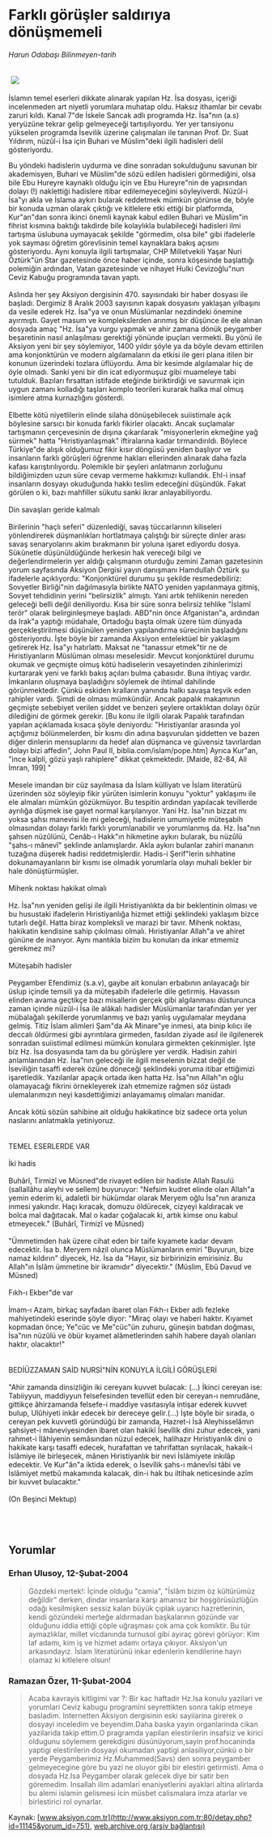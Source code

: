 # Farklı görüşler saldırıya dönüşmemeli

*Harun Odabaşı Bilinmeyen-tarih*

<div>
 <font>
  <img border="0" height="1" src="/web/20050125233904im_/http://www.aksiyon.com.tr/images/blank.gif"/>
 </font>
 <font class="content">
  <p>
   <img border="0" hspace="5" src="http://web.archive.org/web/20050125233904im_/http://www.aksiyon.com.tr/resim/479/22.jpg" vspace="5"/>
  </p>
 </font>
 <font class="content">
  İslamın temel eserleri dikkate alınarak yapılan Hz. İsa dosyası, içeriği incelenmeden art niyetli yorumlara muhatap oldu. Haksız ithamlar bir cevabı zaruri kıldı.  Kanal 7"de İskele Sancak adlı programda Hz. İsa"nın (a.s) yeryüzüne tekrar gelip gelmeyeceği tartışılıyordu. Yer yer tansiyonu yükselen programda İsevilik üzerine çalışmaları ile tanınan Prof. Dr. Suat Yıldırım, nüzûl-i İsa için Buhari ve Müslim"deki ilgili hadisleri delil gösteriyordu.
 </font>
 <br/>
 <p>
  <font class="content">
   Bu yöndeki hadislerin uydurma ve dine sonradan sokulduğunu savunan bir akademisyen, Buhari ve Müslim"de sözü edilen hadisleri görmediğini, olsa bile Ebu Hureyre kaynaklı olduğu için ve Ebu Hureyre"nin de yapısından dolayı (!) naklettiği hadislere itibar edilemeyeceğini söyleyiverdi. Nüzûl-i İsa"yı akla ve İslama aykırı bularak reddetmek mümkün görünse de, böyle bir konuda uzman olarak çıktığı ve kitlelere etki ettiği bir platformda, Kur"an"dan sonra ikinci önemli kaynak kabul edilen Buhari ve Müslim"in fihrist kısmına baktığı takdirde bile kolaylıkla bulabileceği hadisleri ilmi tartışma üslubuna uymayacak şekilde "görmedim, olsa bile" gibi ifadelerle yok sayması öğretim görevlisinin temel kaynaklara bakış açısını gösteriyordu. Aynı konuyla ilgili tartışmalar, CHP Milletvekili Yaşar Nuri Öztürk"ün Star gazetesinde önce haber içinde, sonra köşesinde başlattığı polemiğin ardından, Vatan gazetesinde ve nihayet Hulki Cevizoğlu"nun Ceviz Kabuğu programında tavan yaptı.
   <br>
    <br>
     Aslında her şey Aksiyon dergisinin 470. sayısındaki bir haber dosyası ile başladı. Dergimiz 8 Aralık 2003 sayısının kapak dosyasını yaklaşan yılbaşını da vesile ederek Hz. İsa"ya ve onun Müslümanlar nezdindeki önemine ayırmıştı. Gayet masum ve komplekslerden arınmış bir düşünce ile ele alınan dosyada amaç "Hz. İsa"ya vurgu yapmak ve ahir zamana dönük peygamber beşaretinin nasıl anlaşılması gerektiği yönünde ipuçları vermekti. Bu yönü ile Aksiyon yeni bir şey söylemiyor, 1400 yıldır şöyle ya da böyle devam ettirilen ama konjonktürün ve modern algılamaların da etkisi ile geri plana itilen bir konunun üzerindeki tozlara üflüyordu. Ama bir kesimde algılamalar hiç de öyle olmadı. Sanki yeni bir din icat ediyormuşuz gibi muameleye tabi tutulduk. Bazıları fırsattan istifade eteğinde biriktirdiği ve savurmak için uygun zamanı kolladığı taşları komplo teorileri kurarak halka mal olmuş isimlere atma kurnazlığını gösterdi.
     <br>
      <br>
       Elbette kötü niyetlilerin elinde silaha dönüşebilecek suiistimale açık böylesine sarsıcı bir konuda farklı fikirler olacaktı. Ancak suçlamalar tartışmanın çerçevesinin de dışına çıkarılarak "misyonerlerin ekmeğine yağ sürmek" hatta "Hıristiyanlaşmak" iftiralarına kadar tırmandırıldı. Böylece Türkiye"de alışık olduğumuz fikir kısır döngüsü yeniden başlıyor ve insanların farklı görüşleri öğrenme hakları ellerinden alınarak daha fazla kafası karıştırılıyordu. Polemikle bir şeyleri anlatmanın zorluğunu bildiğimizden uzun süre cevap vermeme hakkımızı kullandık. Ehl-i insaf insanların dosyayı okuduğunda hakkı teslim edeceğini düşündük. Fakat görülen o ki, bazı mahfiller sükutu sanki ikrar anlayabiliyordu.
       <br/>
       <br/>
       Din savaşları geride kalmalı
       <br/>
       <br/>
       Birilerinin "haçlı seferi" düzenlediği, savaş tüccarlarının kiliseleri yönlendirerek düşmanlıkları hortlatmaya çalıştığı bir süreçte dinler arası savaş senaryolarını akim bırakmanın bir yoluna işaret ediyordu dosya. Sükûnetle düşünüldüğünde herkesin hak vereceği bilgi ve değerlendirmelerin yer aldığı çalışmanın oturduğu zemini Zaman gazetesinin yorum sayfasında Aksiyon Dergisi yayın danışmanı Hamdullah Öztürk şu ifadelerle açıklıyordu: "Konjonktürel durumu şu şekilde resmedebiliriz: Sovyetler Birliği"nin dağılmasıyla birlikte NATO yeniden yapılanmaya gitmiş, Sovyet tehdidinin yerini "belirsizlik" almıştı. Yani artık tehlikenin nereden geleceği belli değil deniliyordu. Kısa bir süre sonra belirsiz tehlike "İslamî terör" olarak belirginleşmeye başladı. ABD"nin önce Afganistan"a, ardından da Irak"a yaptığı müdahale, Ortadoğu başta olmak üzere tüm dünyada gerçekleştirilmesi düşünülen yeniden yapılandırma sürecinin başladığını gösteriyordu. İşte böyle bir zamanda Aksiyon entelektüel bir yaklaşım getirerek Hz. İsa"yı hatırlattı. Maksat ne "tanassur etmek"tir ne de Hıristiyanların Müslüman olması meselesidir. Mevcut konjonktürel durumu okumak ve geçmişte olmuş kötü hadiselerin vesayetinden zihinlerimizi kurtararak yeni ve farklı bakış açıları bulma çabasıdır. Buna ihtiyaç vardır. İmkanların oluşmaya başladığını söylemek de ihtimal dahilinde görünmektedir. Çünkü eskiden kralların yanında halkı savaşa teşvik eden rahipler vardı. Şimdi de olması mümkündür. Ancak papalık makamının geçmişte sebebiyet verilen şiddet ve benzeri şeylere ortaklıktan dolayı özür dilediğini de görmek gerekir. [Bu konu ile ilgili olarak Papalık tarafından yapılan açıklamada kısaca şöyle deniyordu: "Hıristiyanlar arasında yol açtığımız bölünmelerden, bir kısmı din adına başvurulan şiddetten ve bazen diğer dinlerin mensuplarını da hedef alan düşmanca ve güvensiz tavırlardan dolayı bizi affedin", John Paul II, biblia.com/islam/pope.htm] Ayrıca Kur"an, "ince kalpli, gözü yaşlı rahiplere" dikkat çekmektedir. [Maide, 82-84, Ali İmran, 199] "
       <br/>
       <br/>
       Mesele imandan bir cüz sayılmasa da İslam külliyatı ve İslam literatürü üzerinden söz söyleyip fikir yürüten isimlerin konuyu "yoktur" yaklaşımı ile ele almaları mümkün gözükmüyor. Bu tespitin ardından yapılacak tevillerde ayrılığa düşmek ise gayet normal karşılanıyor. Yani Hz. İsa"nın bizzat mı yoksa şahsı manevisi ile mi geleceği, hadislerin umumiyetle müteşabih olmasından dolayı farklı farklı yorumlanabilir ve yorumlanmış da. Hz. İsa"nın şahsen nüzûlünü, Cenâb-ı Hakk"ın hikmetine aykırı bularak, bu nüzûlü "şahs-ı mânevî" şeklinde anlamışlardır. Akla aykırı bulanlar zahiri mananın tuzağına düşerek hadisi reddetmişlerdir. Hadis-i Şerif"lerin sıhhatine dokunamayanların bir kısmı ise olmadık yorumlarla olayı muhali bekler bir hale dönüştürmüşler.
       <br/>
       <br/>
       Mihenk noktası hakikat olmalı
       <br/>
       <br/>
       Hz. İsa"nın yeniden gelişi ile ilgili Hıristiyanlıkta da bir beklentinin olması ve bu husustaki ifadelerin Hıristiyanlığa hizmet ettiği şeklindeki yaklaşım bizce tutarlı değil. Hatta biraz kompleksli ve marazi bir tavır. Mihenk noktası, hakikatin kendisine sahip çıkılması olmalı. Hıristiyanlar Allah"a ve ahiret gününe de inanıyor. Aynı mantıkla bizim bu konuları da inkar etmemiz gerekmez mi?
       <br/>
       <br/>
       Müteşabih hadisler
       <br/>
       <br/>
       Peygamber Efendimiz (s.a.v), gaybe ait konuları erbabının anlayacağı bir üslup içinde temsili ya da müteşabih ifadelerle dile getirmiş. Havassın elinden avama geçtikçe bazı misallerin gerçek gibi algılanması düsturunca zaman içinde nüzûl-i İsa ile alâkalı hadisler Müslümanlar tarafından yer yer mübalağalı şekillerde yorumlanmış ve bazı yanlış uygulamalar meydana gelmiş. Titiz İslam alimleri Şam"da Ak Minare"ye inmesi, ata binip kılıcı ile deccalı öldürmesi gibi ayrıntılara girmeden, fasıldan ziyade asıl ile ilgilenerek sonradan suiistimal edilmesi mümkün konulara girmekten çekinmişler. İşte biz Hz. İsa dosyasında tam da bu görüşlere yer verdik. Hadisin zahiri anlamlarından Hz. İsa"nın geleceği ile ilgili meselenin bizzat değil de İseviliğin tasaffi ederek özüne döneceği şeklindeki yoruma itibar ettiğimizi işaretledik. Yazılanlar apaçık ortada iken hatta Hz. İsa"nın Allah"ın oğlu olamayacağı fikrini örnekleyerek izah etmemize rağmen söz üstadı ulemalarımızın neyi kasdettiğimizi anlayamamış olmaları manidar.
       <br/>
       <br/>
       Ancak kötü sözün sahibine ait olduğu hakikatince biz sadece orta yolun naslarını anlatmakla yetiniyoruz.
       <br/>
       <br/>
       <br/>
       TEMEL ESERLERDE VAR
       <br/>
       <br/>
       İki hadis
       <br/>
       <br/>
       Buhârî, Tirmizî ve Müsned"de rivayet edilen bir hadiste Allah Rasulü (sallallâhu aleyhi ve sellem) buyuruyor: "Nefsim kudret elinde olan Allah"a yemin ederim ki, adaletli bir hükümdar olarak Meryem oğlu İsa"nın aranıza inmesi yakındır. Haçı kıracak, domuzu öldürecek, cizyeyi kaldıracak ve bolca mal dağıtacak. Mal o kadar çoğalacak ki, artık kimse onu kabul etmeyecek." (Buhârî, Tirmizî ve Müsned)
       <br/>
       <br/>
       "Ümmetimden hak üzere cihat eden bir taife kıyamete kadar devam edecektir. İsa b. Meryem nâzil olunca Müslümanların emiri "Buyurun, bize namaz kıldırın" diyecek, Hz. İsa da "Hayır, siz birbirinizin emirisiniz. Bu Allah"ın İslâm ümmetine bir ikramıdır" diyecektir." (Müslim, Ebû Davud ve Müsned)
       <br/>
       <br/>
       Fıkh-ı Ekber"de var
       <br/>
       <br/>
       İmam-ı Azam, birkaç sayfadan ibaret olan Fıkh-ı Ekber adlı fezleke mahiyetindeki eserinde şöyle diyor: "Miraç olayı ve haberi haktır. Kıyamet kopmadan önce; Ye"cüc ve Me"cüc"ün zuhuru, güneşin batıdan doğması, İsa"nın nüzûlü ve öbür kıyamet alâmetlerinden sahih habere dayalı olanları haktır, olacaktır!"
       <br/>
       <br/>
       <br/>
       BEDİÜZZAMAN SAİD NURSİ"NİN KONUYLA İLGİLİ GÖRÜŞLERİ
       <br/>
       <br/>
       "Ahir zamanda dinsizliğin iki cereyanı kuvvet bulacak: (...) İkinci cereyan ise: Tabiiyyun, maddiyyun felsefesinden tevellüt eden bir cereyan-ı nemrudâne, gittikçe âhirzamanda felsefe-i maddiye vasıtasıyla intişar ederek kuvvet bulup, Ulûhiyeti inkâr edecek bir dereceye gelir.(...) İşte böyle bir sırada, o cereyan pek kuvvetli göründüğü bir zamanda, Hazret-i İsâ Aleyhisselâmın şahsiyet-i mâneviyesinden ibaret olan hakikî İsevîlik dini zuhur edecek, yani rahmet-i İlâhiyenin semâsından nüzul edecek, halihazır Hıristiyanlık dini o hakikate karşı tasaffi edecek, hurafattan ve tahrifattan sıyrılacak, hakaik-i İslâmiye ile birleşecek, mânen Hıristiyanlık bir nevi İslâmiyete inkılâp edecektir. Ve Kur"ân"a iktida ederek, o İsevîlik şahs-ı mânevîsi tâbi ve İslâmiyet metbû makamında kalacak, din-i hak bu iltihak neticesinde azîm bir kuvvet bulacaktır."
       <br/>
       <br/>
       (On Beşinci Mektup)
      </br>
     </br>
    </br>
   </br>
  </font>
 </p>
</div>


## Yorumlar

### Erhan Ulusoy, 12-Şubat-2004
> Gözdeki mertek!: 
> İçinde olduğu "camia", "İslâm bizim öz kültürümüz değildir" derken, dindar insanlara karşı amansız bir hoşgörüsüzlüğün odağı kesilmişken sessiz kalan büyük çıplak uyarıcı hazretlerinin, kendi gözündeki merteğe aldırmadan başkalarının gözünde var olduğunu iddia ettiği çöple uğraşması çok ama çok komiktir. Bu tür aymazlıklar, millet vicdanında turnusol gibi ayıraç görevi görüyor: Kim laf adamı, kim iş ve hizmet adamı ortaya çıkıyor. Aksiyon'un arkasındayız. İslam literatürünü inkar edenlerin kendilerine hayrı olamaz ki kitlelere olsun!

### Ramazan Özer, 11-Şubat-2004
> Acaba kavrayis kitligimi var ?: 
> Bir kac haftadir Hz.Isa konulu yazilari ve yorumlari Ceviz kabugu programini seyrettikten sonra takip etmeye basladim. Internetten Aksiyon dergisinin eski sayilarina girerek o dosyayi inceledim ve beyendim.Daha baska  yayin organlarinda cikan yazilarida takip ettim.O pragramda yapilan elestirilerin insafsiz ve kirici oldugunu söylemem gerekdigini düsünüyorum,sayin prof.hocaninda yaptigi elestirilerin dosyayi okumadan yaptigi anlasiliyor,cünkü o bir yerde Peygamberimiz Hz.Muhammed(Savs) den sonra peygamber gelmeyecegine göre bu yazi ne oluyor gibi bir elestiri getirmisti. Ama o dosyada Hz.Isa Peygamber olarak gelecek diye bir satir ben göremedim. Insallah ilim adamlari enaniyetlerini ayaklari altina alirlarda bu alemi islamin gelismesi icin müsbet calismalara imza atarlar ve birlestirici rol oynarlar.

Kaynak: [www.aksiyon.com.tr](http://www.aksiyon.com.tr:80/detay.php?id=11145&yorum_id=751), [web.archive.org (arşiv bağlantısı)](http://web.archive.org/web/20050125233904/http://www.aksiyon.com.tr:80/detay.php?id=11145&yorum_id=751)

